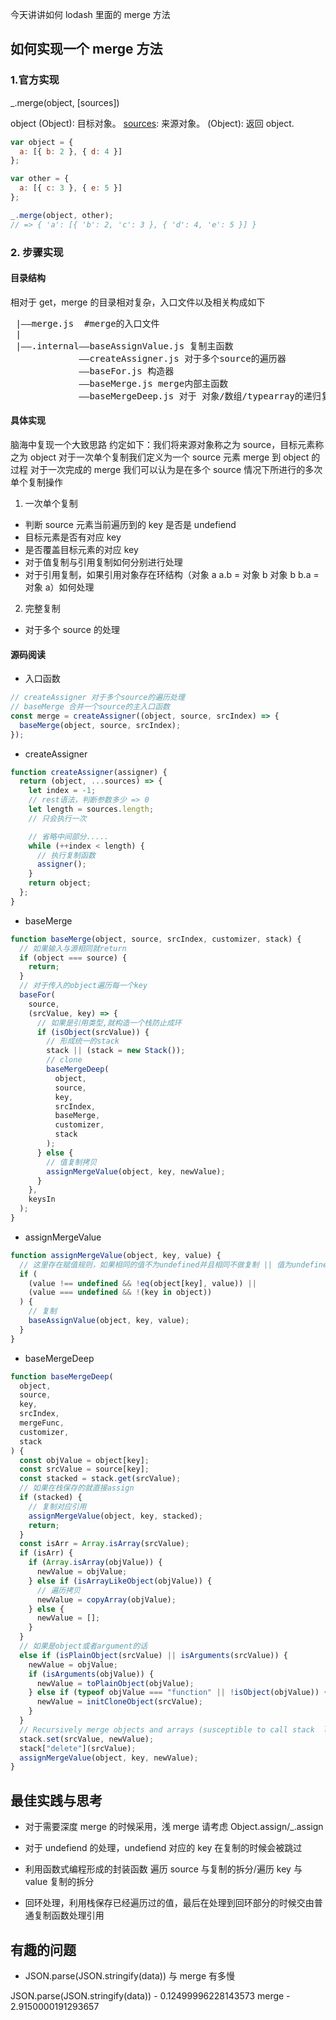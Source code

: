 今天讲讲如何 lodash 里面的 merge 方法

## 如何实现一个 merge 方法

### 1.官方实现

\_.merge(object, [sources])

object (Object): 目标对象。
[sources](...Object): 来源对象。
(Object): 返回 object.

```javascript
var object = {
  a: [{ b: 2 }, { d: 4 }]
};

var other = {
  a: [{ c: 3 }, { e: 5 }]
};

_.merge(object, other);
// => { 'a': [{ 'b': 2, 'c': 3 }, { 'd': 4, 'e': 5 }] }
```

### 2. 步骤实现

#### 目录结构

相对于 get，merge 的目录相对复杂，入口文件以及相关构成如下

<pre>
 |——merge.js  #merge的入口文件
 |
 |——.internal——baseAssignValue.js 复制主函数
             ——createAssigner.js 对于多个source的遍历器
             ——baseFor.js 构造器
             ——baseMerge.js merge内部主函数
             ——baseMergeDeep.js 对于 对象/数组/typearray的递归复制函数
</pre>

#### 具体实现

脑海中复现一个大致思路
约定如下：我们将来源对象称之为 source，目标元素称之为 object
对于一次单个复制我们定义为一个 source 元素 merge 到 object 的过程
对于一次完成的 merge 我们可以认为是在多个 source 情况下所进行的多次单个复制操作

1. 一次单个复制

- 判断 source 元素当前遍历到的 key 是否是 undefiend
- 目标元素是否有对应 key
- 是否覆盖目标元素的对应 key
- 对于值复制与引用复制如何分别进行处理
- 对于引用复制，如果引用对象存在环结构（对象 a a.b = 对象 b 对象 b b.a = 对象 a）如何处理

2. 完整复制

- 对于多个 source 的处理

#### 源码阅读

- 入口函数

```javascript
// createAssigner 对于多个source的遍历处理
// baseMerge 合并一个source的主入口函数
const merge = createAssigner((object, source, srcIndex) => {
  baseMerge(object, source, srcIndex);
});
```

- createAssigner

```javascript
function createAssigner(assigner) {
  return (object, ...sources) => {
    let index = -1;
    // rest语法，判断参数多少 => 0
    let length = sources.length;
    // 只会执行一次

    // 省略中间部分.....
    while (++index < length) {
      // 执行复制函数
      assigner();
    }
    return object;
  };
}
```

- baseMerge

```javascript
function baseMerge(object, source, srcIndex, customizer, stack) {
  // 如果输入与源相同就return
  if (object === source) {
    return;
  }
  // 对于传入的object遍历每一个key
  baseFor(
    source,
    (srcValue, key) => {
      // 如果是引用类型,就构造一个栈防止成环
      if (isObject(srcValue)) {
        // 形成统一的stack
        stack || (stack = new Stack());
        // clone
        baseMergeDeep(
          object,
          source,
          key,
          srcIndex,
          baseMerge,
          customizer,
          stack
        );
      } else {
        // 值复制拷贝
        assignMergeValue(object, key, newValue);
      }
    },
    keysIn
  );
}
```

- assignMergeValue

```javascript
function assignMergeValue(object, key, value) {
  // 这里存在赋值规则，如果相同的值不为undefined并且相同不做复制 || 值为undefined但是对应的key已经在对象里了不做复制
  if (
    (value !== undefined && !eq(object[key], value)) ||
    (value === undefined && !(key in object))
  ) {
    // 复制
    baseAssignValue(object, key, value);
  }
}
```

- baseMergeDeep

```javascript
function baseMergeDeep(
  object,
  source,
  key,
  srcIndex,
  mergeFunc,
  customizer,
  stack
) {
  const objValue = object[key];
  const srcValue = source[key];
  const stacked = stack.get(srcValue);
  // 如果在栈保存的就直接assign
  if (stacked) {
    // 复制对应引用
    assignMergeValue(object, key, stacked);
    return;
  }
  const isArr = Array.isArray(srcValue);
  if (isArr) {
    if (Array.isArray(objValue)) {
      newValue = objValue;
    } else if (isArrayLikeObject(objValue)) {
      // 遍历拷贝
      newValue = copyArray(objValue);
    } else {
      newValue = [];
    }
  }
  // 如果是object或者argument的话
  else if (isPlainObject(srcValue) || isArguments(srcValue)) {
    newValue = objValue;
    if (isArguments(objValue)) {
      newValue = toPlainObject(objValue);
    } else if (typeof objValue === "function" || !isObject(objValue)) {
      newValue = initCloneObject(srcValue);
    }
  }
  // Recursively merge objects and arrays (susceptible to call stack  limits).
  stack.set(srcValue, newValue);
  stack["delete"](srcValue);
  assignMergeValue(object, key, newValue);
}
```

## 最佳实践与思考

- 对于需要深度 merge 的时候采用，浅 merge 请考虑 Object.assign/\_.assign

- 对于 undefiend 的处理，undefiend 对应的 key 在复制的时候会被跳过

- 利用函数式编程形成的封装函数 遍历 source 与复制的拆分/遍历 key 与 value 复制的拆分

- 回环处理，利用栈保存已经遍历过的值，最后在处理到回环部分的时候交由普通复制函数处理引用

## 有趣的问题

- JSON.parse(JSON.stringify(data)) 与 merge 有多慢

JSON.parse(JSON.stringify(data)) - 0.12499996228143573
merge - 2.9150000191293657
